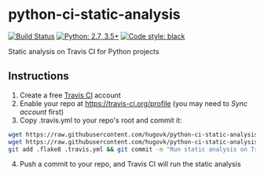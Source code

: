 # python-ci-static-analysis

[![Build Status](https://travis-ci.org/hugovk/python-ci-static-analysis.svg?branch=master)](https://travis-ci.org/hugovk/python-ci-static-analysis)
[![Python: 2.7, 3.5+](https://img.shields.io/badge/python-2.7,_3.5+-blue.svg)](https://www.python.org/downloads/)
[![Code style: black](https://img.shields.io/badge/code%20style-black-000000.svg)](https://github.com/ambv/black)

Static analysis on Travis CI for Python projects

## Instructions

1. Create a free [Travis CI](https://travis-ci.org) account
2. Enable your repo at https://travis-ci.org/profile (you may need to <i>Sync account</i> first)
3. Copy .travis.yml to your repo's root and commit it:

```bash
wget https://raw.githubusercontent.com/hugovk/python-ci-static-analysis/master/.flake8
wget https://raw.githubusercontent.com/hugovk/python-ci-static-analysis/master/.travis.yml
git add .flake8 .travis.yml && git commit -m "Run static analysis on Travis CI (https://github.com/hugovk/python-ci-static-analysis)"
```

4. Push a commit to your repo, and Travis CI will run the static analysis
